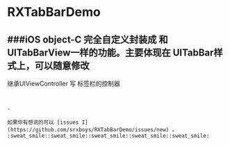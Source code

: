 # RXTabBarDemo
###iOS object-C 完全自定义封装成 和 UITabBarView一样的功能。主要体现在 UITabBar样式上，可以随意修改
-

继承UIViewController 写 标签栏的控制器

~~~~~~ Coding~~~


-

如果你有想说的可以 [issues I](https://github.com/srxboys/RXTabBarDemo/issues/new) 。
:sweat_smile::sweat_smile::sweat_smile::sweat_smile::sweat_smile:
